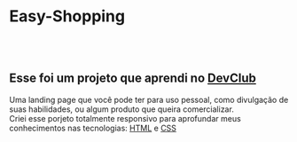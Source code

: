 <h1>Easy-Shopping</h1>
<br>
<br>
<h2>Esse foi um projeto que aprendi no <a href="https://rodolfomori.com.br/devclub">DevClub</a></h2>
<p>Uma landing page que você pode ter para uso pessoal, como divulgação de suas habilidades, ou algum produto que queira comercializar.<br>
Criei esse porjeto totalmente responsivo para aprofundar meus conhecimentos nas tecnologias: <a href="">HTML</a> e <a  href="">CSS</a> </p>
